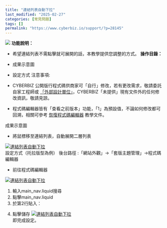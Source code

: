 ```yaml
---
title: "連結列表自動下拉"
last_modified: "2025-02-27"
categories: [常見問題]
tags: []
permalink: "https://www.cyberbiz.io/support/?p=28145"
---
```


![](https://www.cyberbiz.io/support/wp-content/uploads/企業版.png) **功能說明：**  

* 希望連結列表不需點擊就可展開的話，本教學提供您調整的方式。
**操作目錄：**

* 成果示意圖
* 設定方式
注意事項:  

* CYBERBIZ 公開版行程式碼供商家可「自行」修改，若有更改需求，敬請委託自家工程師或 [「外部設計單位」](https://docs.google.com/spreadsheets/d/1uvrqOE10xyMVPvUctgOw9HddT9wbty5ZCNnBQCpmlMI/edit?usp=sharing)，CYBERBIZ「未提供」現有文件外的任何修改資訊，敬請見諒。
* 程式碼編輯器皆有「查看之前版本」功能，「1」為預設值，不論如何修改都可回溯，相關可參考 [ 恢復程式碼編輯器](https://www.cyberbiz.io/support/?p=16146) 教學文件。

成果示意圖

* 將鼠標移至連結列表，自動展開二層列表

[![連結列表自動下拉](https://www.cyberbiz.io/support/wp-content/uploads/連結列表自動下拉1.png)](https://www.cyberbiz.io/support/wp-content/uploads/連結列表自動下拉1.png)  
設定方式（托拉版型為例） 後台路徑 :「網站外觀」→「套版主題管理」→程式碼編輯器  


* 前往程式碼編輯器

[![連結列表自動下拉](https://www.cyberbiz.io/support/wp-content/uploads/連結列表自動下拉2.png)](https://www.cyberbiz.io/support/wp-content/uploads/連結列表自動下拉2.png)  

1. 輸入main_nav.liquid搜尋
2. 點擊main_nav.liquid
3. 於第2行貼入：  
<style>  
.dropdown:hover .dropdown-menu {  
display:block;  
}  
</style>

4. 點擊儲存
[![連結列表自動下拉](https://www.cyberbiz.io/support/wp-content/uploads/連結列表自動下拉3.png)](https://www.cyberbiz.io/support/wp-content/uploads/連結列表自動下拉3.png)  
即完成設定。  



